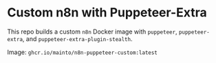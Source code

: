# Custom n8n with Puppeteer-Extra

This repo builds a custom `n8n` Docker image with `puppeteer`, `puppeteer-extra`, and `puppeteer-extra-plugin-stealth`.

Image: `ghcr.io/mainto/n8n-puppeteer-custom:latest`
